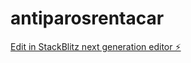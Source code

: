 # antiparosrentacar

[Edit in StackBlitz next generation editor ⚡️](https://stackblitz.com/~/github.com/otouristas/antiparosrentacar)